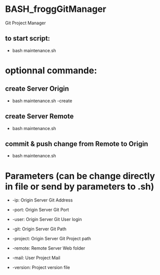 # BASH_froggGitManager
Git Project Manager

## to start script:
* bash maintenance.sh

# optionnal commande:

## create Server Origin
* bash maintenance.sh -create

## create Server Remote
* bash maintenance.sh

## commit & push change from Remote to Origin
* bash maintenance.sh

# Parameters (can be change directly in file or send by parameters to .sh)

* -ip: Origin Server Git Address

* -port: Origin Server Git Port

* -user: Origin Server Git User login

* -git: Origin Server Git Path

* -project: Origin Server Git Project path

* -remote: Remote Server Web folder

* -mail: User Project Mail

* -version: Project version file
